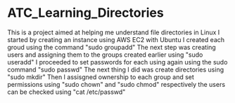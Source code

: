 # ATC_Learning_Directories
This is a project aimed at helping me understand file directories in Linux
I started by creating an instance using AWS EC2 with Ubuntu 
I created each groud using the command "sudo groupadd"
The next step was creating users and assigning them to the groups created earlier using "sudo useradd"
I proceeded to set passwords for each using again using the sudo command "sudo passwd"
The next thing I did was create directories using "sudo mkdir"
Then I assisgned ownership to each group and set permissions using "sudo chown" and "sudo chmod" respectively
the users can be checked using "cat /etc/passwd"
